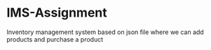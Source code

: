# IMS-Assignment
Inventory management system based on json file where we can add products and purchase a product
